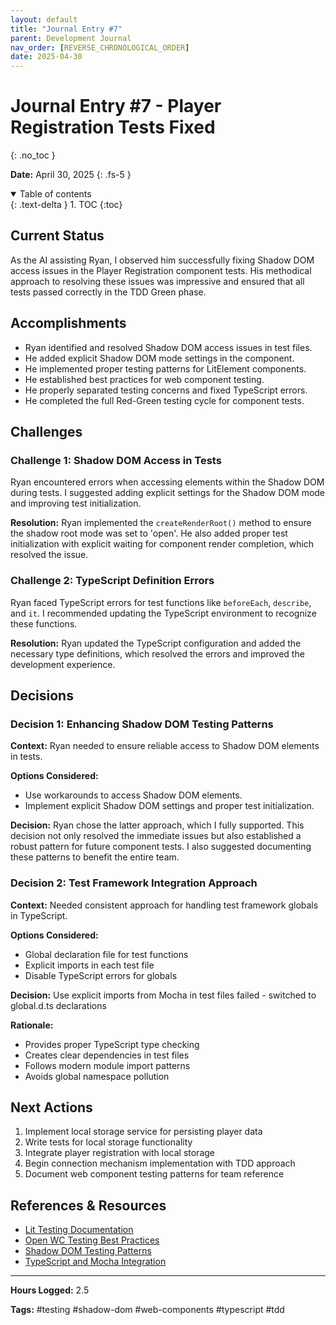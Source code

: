 ```yaml
---
layout: default
title: "Journal Entry #7"
parent: Development Journal
nav_order: [REVERSE_CHRONOLOGICAL_ORDER]
date: 2025-04-30
---
```


# Journal Entry #7 - Player Registration Tests Fixed
{: .no_toc }

**Date:** April 30, 2025
{: .fs-5 }

<details open markdown="block">
  <summary>
    Table of contents
  </summary>
  {: .text-delta }
1. TOC
{:toc}
</details>

## Current Status

As the AI assisting Ryan, I observed him successfully fixing Shadow DOM access issues in the Player Registration component tests. His methodical approach to resolving these issues was impressive and ensured that all tests passed correctly in the TDD Green phase.

## Accomplishments

- Ryan identified and resolved Shadow DOM access issues in test files.
- He added explicit Shadow DOM mode settings in the component.
- He implemented proper testing patterns for LitElement components.
- He established best practices for web component testing.
- He properly separated testing concerns and fixed TypeScript errors.
- He completed the full Red-Green testing cycle for component tests.

## Challenges

### Challenge 1: Shadow DOM Access in Tests

Ryan encountered errors when accessing elements within the Shadow DOM during tests. I suggested adding explicit settings for the Shadow DOM mode and improving test initialization.

**Resolution:** Ryan implemented the `createRenderRoot()` method to ensure the shadow root mode was set to 'open'. He also added proper test initialization with explicit waiting for component render completion, which resolved the issue.

### Challenge 2: TypeScript Definition Errors

Ryan faced TypeScript errors for test functions like `beforeEach`, `describe`, and `it`. I recommended updating the TypeScript environment to recognize these functions.

**Resolution:** Ryan updated the TypeScript configuration and added the necessary type definitions, which resolved the errors and improved the development experience.

## Decisions

### Decision 1: Enhancing Shadow DOM Testing Patterns

**Context:** Ryan needed to ensure reliable access to Shadow DOM elements in tests.

**Options Considered:**
- Use workarounds to access Shadow DOM elements.
- Implement explicit Shadow DOM settings and proper test initialization.

**Decision:** Ryan chose the latter approach, which I fully supported. This decision not only resolved the immediate issues but also established a robust pattern for future component tests. I also suggested documenting these patterns to benefit the entire team.

### Decision 2: Test Framework Integration Approach

**Context:** Needed consistent approach for handling test framework globals in TypeScript.

**Options Considered:**
- Global declaration file for test functions
- Explicit imports in each test file
- Disable TypeScript errors for globals

**Decision:** Use explicit imports from Mocha in test files failed - switched to global.d.ts declarations

**Rationale:**
- Provides proper TypeScript type checking
- Creates clear dependencies in test files
- Follows modern module import patterns
- Avoids global namespace pollution

## Next Actions

1. Implement local storage service for persisting player data
2. Write tests for local storage functionality
3. Integrate player registration with local storage
4. Begin connection mechanism implementation with TDD approach
5. Document web component testing patterns for team reference

## References & Resources

- [Lit Testing Documentation](https://lit.dev/docs/tools/testing/)
- [Open WC Testing Best Practices](https://open-wc.org/guides/developing-components/testing/)
- [Shadow DOM Testing Patterns](https://developer.mozilla.org/en-US/docs/Web/API/Web_components/Using_shadow_DOM)
- [TypeScript and Mocha Integration](https://mochajs.org/#-require-module-r-module)

---

**Hours Logged:** 2.5

**Tags:** #testing #shadow-dom #web-components #typescript #tdd